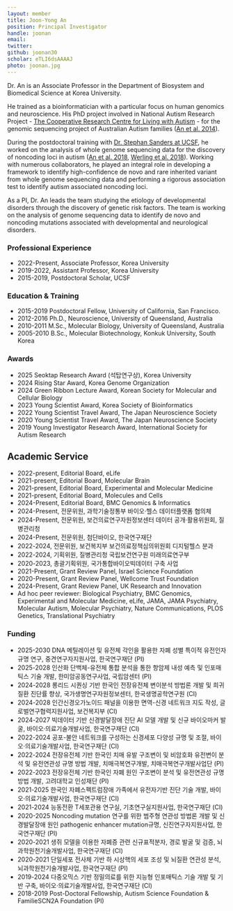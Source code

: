 ```yaml
---
layout: member
title: Joon-Yong An
position: Principal Investigator
handle: joonan
email:
twitter:
github: joonan30
scholar: eTLI6dsAAAAJ
photo: joonan.jpg
---
```


  Dr. An is an Associate Professor in the Department of Biosystem and Biomedical Science at Korea University.

  He trained as a bioinformatician with a particular focus on human genomics and neuroscience. His PhD project involved in National Autism Research Project - [The Cooperative Research Centre for Living with Autism](http://www.autismcrc.com.au/) - for the genomic sequencing project of Australian Autism families ([An et al. 2014](https://www.nature.com/articles/tp201438)).

  During the postdoctoral training with [Dr. Stephan Sanders at UCSF](https://sanderslab.github.io/team/stephansanders), he worked on the analysis of whole genome sequencing data for the discovery of noncoding loci in autism ([An et al. 2018](http://science.sciencemag.org/content/362/6420/eaat6576.long), [Werling et al. 2018](https://www.nature.com/articles/s41588-018-0107-y)). Working with numerous collaborators, he played an integral role in developing a framework to identify high-confidence de novo and rare inherited variant from whole genome sequencing data and performing a rigorous association test to identify autism associated noncoding loci.

  As a PI, Dr. An leads the team studying the etiology of developmental disorders through the discovery of genetic risk factors. The team is working on the analysis of genome sequencing data to identify de novo and noncoding mutations associated with developmental and neurological disorders.



### Professional Experience
- 2022-Present, Associate Professor, Korea University
- 2019-2022, Assistant Professor, Korea University
- 2015-2019, Postdoctoral Scholar, UCSF

### Education & Training
- 2015-2019 Postdoctoral Fellow, University of California, San Francisco.
- 2012-2016 Ph.D., Neuroscience, University of Queensland, Australia
- 2010-2011 M.Sc., Molecular Biology, University of Queensland, Australia
- 2005-2010 B.Sc., Molecular Biotechnology, Konkuk University, South Korea

### Awards
- 2025 Seoktap Research Award (석탑연구상), Korea University
- 2024 Rising Star Award, Korea Genome Organization 
- 2024 Green Ribbon Lecture Award, Korean Society for Molecular and Cellular Biology
- 2023 Young Scientist Award, Korea Society of Bioinformatics
- 2022 Young Scientist Travel Award, The Japan Neuroscience Society
- 2020 Young Scientist Travel Award, The Japan Neuroscience Society
- 2019 Young Investigator Research Award, International Society for Autism Research

## Academic Service
- 2022-present, Editorial Board, eLife
- 2021-present, Editorial Board, Molecular Brain
- 2021-present, Editorial Board, Experimental and Molecular Medicine
- 2021-present, Editorial Board, Molecules and Cells
- 2024-Present, Editorial Board, BMC Genomics & Informatics
- 2024-Present, 전문위원, 과학기술정통부 바이오·헬스 데이터플랫폼 협의체
- 2024-Present, 전문위원, 보건의료연구자원정보센터 데이터 공개·활용위원회, 질병관리청
- 2024-Present, 전문위원, 첨단바이오, 한국연구재단
- 2022-2024, 전문위원, 보건복지부 보건의료정책심의위원회 디지털헬스 분과
- 2022-2024, 기획위원, 질병관리청 국립보건연구원 미래의료연구부
- 2020-2023, 총괄기획위원, 국가통합바이오빅데이터 구축 사업
- 2021-Present, Grant Review Panel, Israel Science Foundation
- 2020-Present, Grant Review Panel, Wellcome Trust Foundation
- 2024-Present, Grant Review Panel, UK Research and Innovation
- Ad hoc peer reviewer: Biological Psychiatry, BMC Genomics, Experimental and Molecular Medicine, eLife, JAMA, JAMA Psychiatry, Molecular Autism, Molecular Psychiatry, Nature Communications, PLOS Genetics, Translational Psychiatry


### Funding
- 2025-2030 DNA 메틸레이션 및 유전체 각인을 활용한 자폐 성별 특이적 유전인자 규명 연구, 중견연구자지원사업, 한국연구재단 (PI)
- 2025-2028 인산화 단백체-유전체 통합 분석을 통한 항암제 내성 예측 및 인포매틱스 기술 개발, 한미암공동연구사업, 국립암센터 (PI)
- 2024-2028 롱리드 시퀀싱 기반 한국인 전장유전체 변이분석 방법론 개발 및 희귀질환 진단률 향상, 국가생명연구자원정보센터, 한국생명공학연구원 (CI)
- 2024-2028 인간신경오가노이드 패널을 이용한 면역-신경 네트워크 지도 작성, 글로벌연구협력지원사업, 보건복지부 (CI)
- 2024-2027 빅데이터 기반 신경발달장애 진단 AI 모델 개발 및 신규 바이오마커 발굴, 바이오·의료기술개발사업, 한국연구재단 (CI)
- 2022-2024 공포-불안 네트워크를 구성하는 신경세포 다양성 규명 및 조절, 바이오·의료기술개발사업, 한국연구재단 (CI)
- 2022-2024 전장유전체 기반 한국인 치매 유발 구조변이 및 비암호화 유전변이 분석 및 유전연관성 규명 방법 개발, 치매극복연구개발, 치매극복연구개발사업단 (PI)
- 2022-2023 전장유전체 기반 한국인 자폐 원인 구조변이 분석 및 유전연관성 규명 방법 개발, 고려대학교 인성재단 (PI)
- 2021-2025 한국인 자폐스펙트럼장애 가족에서 유전자기반 진단 기술 개발, 바이오·의료기술개발사업, 한국연구재단 (CI)
- 2021-2024 능동전환 T세포관용 연구실, 기초연구실지원사업, 한국연구재단 (CI)
- 2020-2025 Noncoding mutation 연구를 위한 범주형 연관성 방법론 개발 및 신경발달장애 원인 pathogenic enhancer mutation규명, 신진연구자지원사업, 한국연구재단 (PI)
- 2020-2021 생쥐 모델을 이용한 자폐증 관련 신규표적분자, 경로 발굴 및 검증, 뇌과학원천기술개발사업, 한국연구재단 (CI)
- 2020-2021 단일세포 전사체 기반 하 시상핵의 세포 조성 및 뇌질환 연관성 분석, 뇌과학원천기술개발사업, 한국연구재단 (PI)
- 2019-2024 다중오믹스 기반 정밀의료를 위한 지능형 인포매틱스 기술 개발 및 기반 구축, 바이오·의료기술개발사업, 한국연구재단 (CI)
- 2018-2019 Post-Doctoral Fellowship, Autism Science Foundation & FamilieSCN2A Foundation (PI)